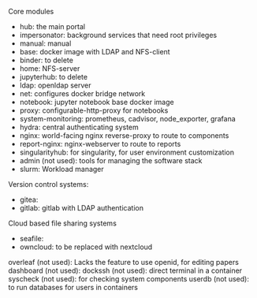 Core modules
 * hub: the main portal  
 * impersonator: background services that need root privileges
 * manual: manual
 * base:  docker image with LDAP and NFS-client
 * binder: to delete
 * home: NFS-server
 * jupyterhub: to delete
 * ldap: openldap server
 * net: configures docker bridge network
 * notebook: jupyter notebook base docker image
 * proxy: configurable-http-proxy for notebooks
 * system-monitoring: prometheus, cadvisor, node_exporter, grafana 
 * hydra: central authenticating system
 * nginx:  world-facing nginx reverse-proxy to route to components
 * report-nginx: nginx-webserver to route to reports
 * singularityhub: for singularity, for user environment customization
 * admin (not used): tools for managing the software stack
 * slurm: Workload manager

Version control systems:
 * gitea:
 * gitlab: gitlab with LDAP authentication

Cloud based file sharing systems
 * seafile:     
 * owncloud: to be replaced with nextcloud


overleaf (not used): Lacks the feature to use openid, for editing papers
dashboard (not used):
dockssh (not used): direct terminal in a container
syscheck (not used): for checking system components
userdb (not used): to run databases for users in containers
